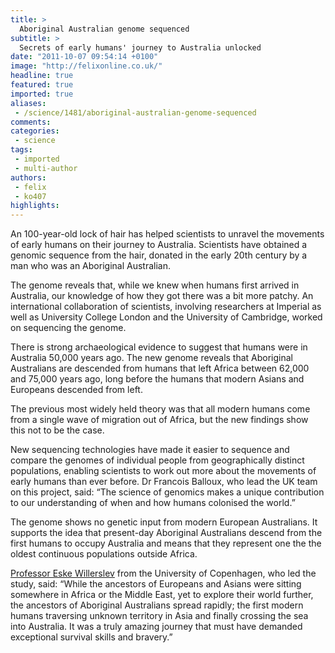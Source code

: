 ```yaml
---
title: >
  Aboriginal Australian genome sequenced
subtitle: >
  Secrets of early humans' journey to Australia unlocked
date: "2011-10-07 09:54:14 +0100"
image: "http://felixonline.co.uk/"
headline: true
featured: true
imported: true
aliases:
 - /science/1481/aboriginal-australian-genome-sequenced
comments:
categories:
 - science
tags:
 - imported
 - multi-author
authors:
 - felix
 - ko407
highlights:
---
```


An 100-year-old lock of hair has helped scientists to unravel the movements of early humans on their journey to Australia. Scientists have obtained a genomic sequence from the hair, donated in the early 20th century by a man who was an Aboriginal Australian.

The genome reveals that, while we knew when humans first arrived in Australia, our knowledge of how they got there was a bit more patchy. An international collaboration of scientists, involving researchers at Imperial as well as University College London and the University of Cambridge, worked on sequencing the genome.

There is strong archaeological evidence to suggest that humans were in Australia 50,000 years ago. The new genome reveals that Aboriginal Australians are descended from humans that left Africa between 62,000 and 75,000 years ago, long before the humans that modern Asians and Europeans descended from left.

The previous most widely held theory was that all modern humans come from a single wave of migration out of Africa, but the new findings show this not to be the case.

New sequencing technologies have made it easier to sequence and compare the genomes of individual people from geographically distinct populations, enabling scientists to work out more about the movements of early humans than ever before. Dr Francois Balloux, who lead the UK team on this project, said: “The science of genomics makes a unique contribution to our understanding of when and how humans colonised the world.”

The genome shows no genetic input from modern European Australians. It supports the idea that present-day Aboriginal Australians descend from the first humans to occupy Australia and means that they represent one the the oldest continuous populations outside Africa.

[Professor Eske Willerslev](http://www1.bio.ku.dk/english/staff/profile/?id=26558) from the University of Copenhagen, who led the study, said: “While the ancestors of Europeans and Asians were sitting somewhere in Africa or the Middle East, yet to explore their world further, the ancestors of Aboriginal Australians spread rapidly; the first modern humans traversing unknown territory in Asia and finally crossing the sea into Australia. It was a truly amazing journey that must have demanded exceptional survival skills and bravery.”
